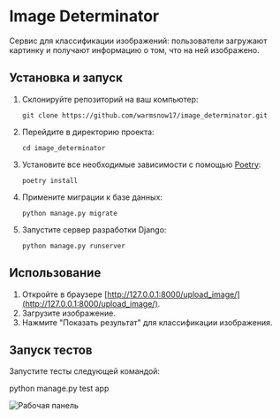 # Image Determinator

Сервис для классификации изображений: пользователи загружают картинку и получают информацию о том, что на ней изображено.

## Установка и запуск

1. Склонируйте репозиторий на ваш компьютер:
    ```
    git clone https://github.com/warmsnow17/image_determinator.git
    ```
2. Перейдите в директорию проекта:
    ```
    cd image_determinator
    ```
3. Установите все необходимые зависимости с помощью [Poetry](https://python-poetry.org/):
    ```
    poetry install
    ```
4. Примените миграции к базе данных:
    ```
    python manage.py migrate
    ```
5. Запустите сервер разработки Django:
    ```
    python manage.py runserver
    ```
    
## Использование

1. Откройте в браузере [http://127.0.0.1:8000/upload_image/](http://127.0.0.1:8000/upload_image/).
2. Загрузите изображение.
3. Нажмите "Показать результат" для классификации изображения.

## Запуск тестов

Запустите тесты следующей командой:

python manage.py test app

![Рабочая панель](https://github.com/warmsnow17/image_determinator/media/images/picture.png)
